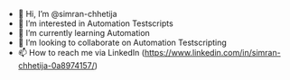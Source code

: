 - 👋 Hi, I’m @simran-chhetija
- 👀 I’m interested in Automation Testscripts
- 🌱 I’m currently learning Automation
- 💞️ I’m looking to collaborate on Automation Testscripting
- 📫 How to reach me via LinkedIn (https://www.linkedin.com/in/simran-chhetija-0a8974157/)

<!---
simran-chhetija/simran-chhetija is a ✨ special ✨ repository because its `README.md` (this file) appears on your GitHub profile.
You can click the Preview link to take a look at your changes.
--->

